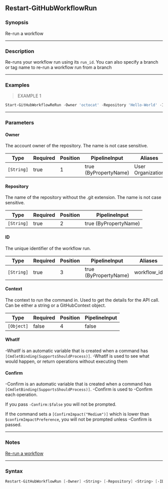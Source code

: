Restart-GitHubWorkflowRun
-------------------------

### Synopsis
Re-run a workflow

---

### Description

Re-runs your workflow run using its `run_id`. You can also specify a branch or tag name to re-run a workflow run from a branch

---

### Examples
> EXAMPLE 1

```PowerShell
Start-GitHubWorkflowReRun -Owner 'octocat' -Repository 'Hello-World' -ID 123456789
```

---

### Parameters
#### **Owner**
The account owner of the repository. The name is not case sensitive.

|Type      |Required|Position|PipelineInput        |Aliases              |
|----------|--------|--------|---------------------|---------------------|
|`[String]`|true    |1       |true (ByPropertyName)|User<br/>Organization|

#### **Repository**
The name of the repository without the .git extension. The name is not case sensitive.

|Type      |Required|Position|PipelineInput        |
|----------|--------|--------|---------------------|
|`[String]`|true    |2       |true (ByPropertyName)|

#### **ID**
The unique identifier of the workflow run.

|Type      |Required|Position|PipelineInput        |Aliases    |
|----------|--------|--------|---------------------|-----------|
|`[String]`|true    |3       |true (ByPropertyName)|workflow_id|

#### **Context**
The context to run the command in. Used to get the details for the API call.
Can be either a string or a GitHubContext object.

|Type      |Required|Position|PipelineInput|
|----------|--------|--------|-------------|
|`[Object]`|false   |4       |false        |

#### **WhatIf**
-WhatIf is an automatic variable that is created when a command has ```[CmdletBinding(SupportsShouldProcess)]```.
-WhatIf is used to see what would happen, or return operations without executing them
#### **Confirm**
-Confirm is an automatic variable that is created when a command has ```[CmdletBinding(SupportsShouldProcess)]```.
-Confirm is used to -Confirm each operation.

If you pass ```-Confirm:$false``` you will not be prompted.

If the command sets a ```[ConfirmImpact("Medium")]``` which is lower than ```$confirmImpactPreference```, you will not be prompted unless -Confirm is passed.

---

### Notes
[Re-run a workflow](https://docs.github.com/en/rest/actions/workflow-runs#re-run-a-workflow)

---

### Syntax
```PowerShell
Restart-GitHubWorkflowRun [-Owner] <String> [-Repository] <String> [-ID] <String> [[-Context] <Object>] [-WhatIf] [-Confirm] [<CommonParameters>]
```
